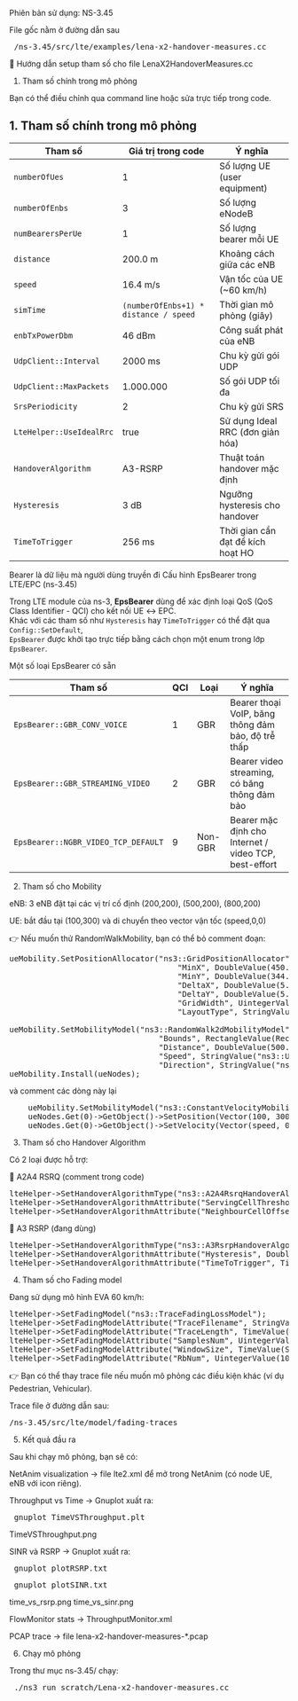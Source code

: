 Phiên bản sử dụng: NS-3.45

File gốc nằm ở đường dẫn sau

<pre> /ns-3.45/src/lte/examples/lena-x2-handover-measures.cc </pre>

📘 Hướng dẫn setup tham số cho file LenaX2HandoverMeasures.cc


1. Tham số chính trong mô phỏng

Bạn có thể điều chỉnh qua command line hoặc sửa trực tiếp trong code.

## 1. Tham số chính trong mô phỏng

| Tham số                 | Giá trị trong code | Ý nghĩa                                   |
|-------------------------|---------------------|-------------------------------------------|
| `numberOfUes`           | 1                   | Số lượng UE (user equipment)              |
| `numberOfEnbs`          | 3                   | Số lượng eNodeB                           |
| `numBearersPerUe`       | 1                   | Số lượng bearer mỗi UE                    |
| `distance`              | 200.0 m             | Khoảng cách giữa các eNB                  |
| `speed`                 | 16.4 m/s            | Vận tốc của UE (~60 km/h)                 |
| `simTime`               | `(numberOfEnbs+1) * distance / speed` | Thời gian mô phỏng (giây) |
| `enbTxPowerDbm`         | 46 dBm              | Công suất phát của eNB                    |
| `UdpClient::Interval`   | 2000 ms             | Chu kỳ gửi gói UDP                        |
| `UdpClient::MaxPackets` | 1.000.000           | Số gói UDP tối đa                         |
| `SrsPeriodicity`        | 2                   | Chu kỳ gửi SRS                        	|
| `LteHelper::UseIdealRrc`| true                | Sử dụng Ideal RRC (đơn giản hóa)          |
| `HandoverAlgorithm`     | A3-RSRP             | Thuật toán handover mặc định              |
| `Hysteresis`            | 3 dB                | Ngưỡng hysteresis cho handover            |
| `TimeToTrigger`         | 256 ms              | Thời gian cần đạt để kích hoạt HO         |


Bearer là dữ liệu mà người dùng truyền đi
Cấu hình EpsBearer trong LTE/EPC (ns-3.45)

Trong LTE module của ns-3, **EpsBearer** dùng để xác định loại QoS (QoS Class Identifier - QCI) cho kết nối UE ↔ EPC.  
Khác với các tham số như `Hysteresis` hay `TimeToTrigger` có thể đặt qua `Config::SetDefault`,  
`EpsBearer` được khởi tạo trực tiếp bằng cách chọn một enum trong lớp `EpsBearer`.

Một số loại EpsBearer có sẵn

| Tham số                        | QCI  | Loại            | Ý nghĩa                                                                 |
|--------------------------------|------|-----------------|-------------------------------------------------------------------------|
| `EpsBearer::GBR_CONV_VOICE`    | 1    | GBR             | Bearer thoại VoIP, băng thông đảm bảo, độ trễ thấp                      |
| `EpsBearer::GBR_STREAMING_VIDEO` | 2  | GBR             | Bearer video streaming, có băng thông đảm bảo                           |
| `EpsBearer::NGBR_VIDEO_TCP_DEFAULT` | 9 | Non-GBR        | Bearer mặc định cho Internet / video TCP, best-effort                   |

2. Tham số cho Mobility

eNB: 3 eNB đặt tại các vị trí cố định (200,200), (500,200), (800,200)

UE: bắt đầu tại (100,300) và di chuyển theo vector vận tốc (speed,0,0)

👉 Nếu muốn thử RandomWalkMobility, bạn có thể bỏ comment đoạn:
<pre>
ueMobility.SetPositionAllocator("ns3::GridPositionAllocator",
		                            "MinX", DoubleValue(450.0),
		                            "MinY", DoubleValue(344.0),
		                            "DeltaX", DoubleValue(5.0),
		                            "DeltaY", DoubleValue(5.0),
		                            "GridWidth", UintegerValue(1),
		                            "LayoutType", StringValue("RowFirst"));

ueMobility.SetMobilityModel("ns3::RandomWalk2dMobilityModel",
		                        "Bounds", RectangleValue(Rectangle(200, 1500, 200, 1500)), // movement area
		                        "Distance", DoubleValue(500.0),   // travel this distance before changing direction
		                        "Speed", StringValue("ns3::UniformRandomVariable[Min=10.0|Max=16.4]"), // random speed range
		                        "Direction", StringValue("ns3::UniformRandomVariable[Min=0.0|Max=6.283185]")); // 0–2π radians
ueMobility.Install(ueNodes);
</pre>

và comment các dòng này lại
<pre>
    ueMobility.SetMobilityModel("ns3::ConstantVelocityMobilityModel");
    ueNodes.Get(0)->GetObject<MobilityModel>()->SetPosition(Vector(100, 300, 1.5));
    ueNodes.Get(0)->GetObject<ConstantVelocityMobilityModel>()->SetVelocity(Vector(speed, 0, 0));
</pre>
3. Tham số cho Handover Algorithm

Có 2 loại được hỗ trợ:

🔹 A2A4 RSRQ (comment trong code)
<pre>
lteHelper->SetHandoverAlgorithmType("ns3::A2A4RsrqHandoverAlgorithm");
lteHelper->SetHandoverAlgorithmAttribute("ServingCellThreshold", UintegerValue(30));
lteHelper->SetHandoverAlgorithmAttribute("NeighbourCellOffset", UintegerValue(1));
</pre>
🔹 A3 RSRP (đang dùng)
<pre>
lteHelper->SetHandoverAlgorithmType("ns3::A3RsrpHandoverAlgorithm");
lteHelper->SetHandoverAlgorithmAttribute("Hysteresis", DoubleValue(3.0));
lteHelper->SetHandoverAlgorithmAttribute("TimeToTrigger", TimeValue(MilliSeconds(256)));
</pre>

4. Tham số cho Fading model

Đang sử dụng mô hình EVA 60 km/h:

<pre>
lteHelper->SetFadingModel("ns3::TraceFadingLossModel");
lteHelper->SetFadingModelAttribute("TraceFilename", StringValue("src/lte/model/fading-traces/fading_trace_EVA_60kmph.fad"));
lteHelper->SetFadingModelAttribute("TraceLength", TimeValue(Seconds(10)));
lteHelper->SetFadingModelAttribute("SamplesNum", UintegerValue(10000));
lteHelper->SetFadingModelAttribute("WindowSize", TimeValue(Seconds(0.5)));
lteHelper->SetFadingModelAttribute("RbNum", UintegerValue(100));
</pre>

👉 Bạn có thể thay trace file nếu muốn mô phỏng các điều kiện khác (ví dụ Pedestrian, Vehicular).

Trace file ở đường dẫn sau: 
<pre>/ns-3.45/src/lte/model/fading-traces</pre>

5. Kết quả đầu ra

Sau khi chạy mô phỏng, bạn sẽ có:

NetAnim visualization → file lte2.xml để mở trong NetAnim (có node UE, eNB với icon riêng).

Throughput vs Time → Gnuplot xuất ra:
<pre> gnuplot TimeVSThroughput.plt </pre>

TimeVSThroughput.png

SINR và RSRP → Gnuplot xuất ra:
<pre> gnuplot plotRSRP.txt </pre>
<pre> gnuplot plotSINR.txt </pre>

time_vs_rsrp.png
time_vs_sinr.png

FlowMonitor stats → ThroughputMonitor.xml

PCAP trace → file lena-x2-handover-measures-*.pcap

6. Chạy mô phỏng

Trong thư mục ns-3.45/ chạy:
<pre> ./ns3 run scratch/Lena-x2-handover-measures.cc </pre>
